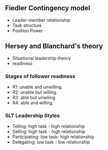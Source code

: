 ## Fiedler Contingency model
- Leader-member relationship
- Task structure
- Position Power

## Hersey and Blanchard's theory
- Situational leadership theory
- readiness

### Stages of follower readiness
- R1: unable and unwilling.
- R2: unable but willing.
- R3: able but unwiling.
- R4: able and willing.

### SLT Leadership Styles
- Telling: high task - high relationship 
- Selling: high task - high relationship
- Participating: low task- high relationship
- Delegating: low task - low relationship 


